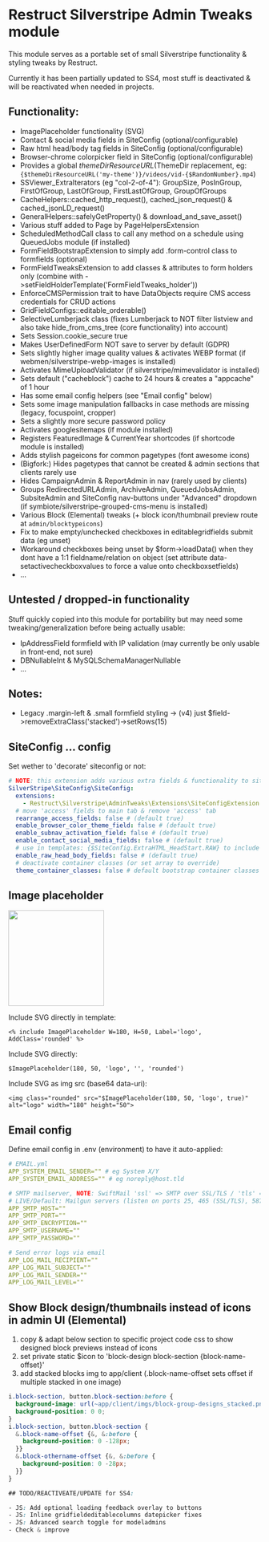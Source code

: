 # Restruct Silverstripe Admin Tweaks module

This module serves as a portable set of small Silverstripe functionality & styling tweaks by Restruct.

Currently it has been partially updated to SS4, most stuff is deactivated & will be reactivated when needed in projects.


## Functionality:

- ImagePlaceholder functionality (SVG)
- Contact & social media fields in SiteConfig (optional/configurable)
- Raw html head/body tag fields in SiteConfig (optional/configurable)
- Browser-chrome colorpicker field in SiteConfig (optional/configurable)
- Provides a global $themeDirResourceURL ($ThemeDir replacement, eg: `{$themeDirResourceURL('my-theme')}/videos/vid-{$RandomNumber}.mp4`)
- SSViewer_ExtraIterators (eg "col-2-of-4"): GroupSize, PosInGroup, FirstOfGroup, LastOfGroup, FirstLastOfGroup, GroupOfGroups
- CacheHelpers::cached_http_request(), cached_json_request() & cached_jsonLD_request()
- GeneralHelpers::safelyGetProperty() & download_and_save_asset()
- Various stuff added to Page by PageHelpersExtension
- ScheduledMethodCall class to call any method on a schedule using QueuedJobs module (if installed)
- FormFieldBootstrapExtension to simply add .form-control class to formfields (optional)
- FormFieldTweaksExtension to add classes & attributes to form holders only (combine with ->setFieldHolderTemplate('FormFieldTweaks_holder'))
- EnforceCMSPermission trait to have DataObjects require CMS access credentials for CRUD actions
- GridFieldConfigs::editable_orderable()
- SelectiveLumberjack class (fixes Lumberjack to NOT filter listview and also take hide_from_cms_tree (core functionality) into account)
- Sets Session.cookie_secure true
- Makes UserDefinedForm NOT save to server by default (GDPR)
- Sets slightly higher image quality values & activates WEBP format (if webmen/silverstripe-webp-images is installed)
- Activates MimeUploadValidator (if silverstripe/mimevalidator is installed)
- Sets default ("cacheblock") cache to 24 hours & creates a "appcache" of 1 hour
- Has some email config helpers (see "Email config" below)
- Sets some image manipulation fallbacks in case methods are missing (legacy, focuspoint, cropper)
- Sets a slightly more secure password policy
- Activates googlesitemaps (if module installed)
- Registers FeaturedImage & CurrentYear shortcodes (if shortcode module is installed)
- Adds stylish pageicons for common pagetypes (font awesome icons)
- (Bigfork:) Hides pagetypes that cannot be created & admin sections that clients rarely use
- Hides CampaignAdmin & ReportAdmin in nav (rarely used by clients)
- Groups RedirectedURLAdmin, ArchiveAdmin, QueuedJobsAdmin, SubsiteAdmin and SiteConfig nav-buttons under "Advanced" dropdown (if symbiote/silverstripe-grouped-cms-menu is installed)
- Various Block (Elemental) tweaks (+ block icon/thumbnail preview route at `admin/blocktypeicons`)
- Fix to make empty/unchecked checkboxes in editablegridfields submit data (eg unset)
- Workaround checkboxes being unset by $form->loadData() when they dont have a 1:1 fieldname/relation on object (set attribute data-setactivecheckboxvalues to force a value onto checkboxsetfields)
- ...


## Untested / dropped-in functionality

Stuff quickly copied into this module for portability but may need some tweaking/generalization before being actually usable:

- IpAddressField formfield with IP validation (may currently be only usable in front-end, not sure)
- DBNullableInt & MySQLSchemaManagerNullable
- ...


## Notes:

- Legacy .margin-left & .small formfield styling -> (v4) just $field->removeExtraClass('stacked')->setRows(15)


## SiteConfig ... config

Set wether to 'decorate' siteconfig or not:

```yml
# NOTE: this extension adds various extra fields & functionality to siteadmin, activate on a per-project basis
SilverStripe\SiteConfig\SiteConfig:
  extensions:
    - Restruct\Silverstripe\AdminTweaks\Extensions\SiteConfigExtension
  # move 'access' fields to main tab & remove 'access' tab
  rearrange_access_fields: false # (default true)
  enable_browser_color_theme_field: false # (default true)
  enable_subnav_activation_field: false # (default true)
  enable_contact_social_media_fields: false # (default true)
  # use in templates: {$SiteConfig.ExtraHTML_HeadStart.RAW} to include extra html
  enable_raw_head_body_fields: false # (default true)
  # deactivate container classes (or set array to override)
  theme_container_classes: false # default bootstrap container classes
```

## Image placeholder

<img width="191" src="https://user-images.githubusercontent.com/1005986/177027008-2c711cad-9c0c-47ea-a56a-1dc6f4861ba7.png">

Include SVG directly in template:
```
<% include ImagePlaceholder W=180, H=50, Label='logo', AddClass='rounded' %>
```
Include SVG directly:
```
$ImagePlaceholder(180, 50, 'logo', '', 'rounded')
```
Include SVG as img src (base64 data-uri):
```
<img class="rounded" src="$ImagePlaceholder(180, 50, 'logo', true)" alt="logo" width="180" height="50">
```

## Email config

Define email config in .env (environment) to have it auto-applied:

```yml
# EMAIL.yml
APP_SYSTEM_EMAIL_SENDER="" # eg System X/Y
APP_SYSTEM_EMAIL_ADDRESS="" # eg noreply@host.tld

# SMTP mailserver, NOTE: SwiftMail 'ssl' => SMTP over SSL/TLS / 'tls' => STARTTLS
# LIVE/Default: Mailgun servers (listen on ports 25, 465 (SSL/TLS), 587 (STARTTLS), and 2525)
APP_SMTP_HOST=""
APP_SMTP_PORT=""
APP_SMTP_ENCRYPTION=""
APP_SMTP_USERNAME=""
APP_SMTP_PASSWORD=""

# Send error logs via email
APP_LOG_MAIL_RECIPIENT=""
APP_LOG_MAIL_SUBJECT=""
APP_LOG_MAIL_SENDER=""
APP_LOG_MAIL_LEVEL=""
```

## Show Block design/thumbnails instead of icons in admin UI (Elemental)

1. copy & adapt below section to specific project code css to show designed block previews instead of icons
2. set private static $icon to 'block-design block-section {block-name-offset}'
3. add stacked blocks img to app/client (.block-name-offset sets offset if multiple stacked in one image)

```scss
i.block-section, button.block-section:before {
  background-image: url(~app/client/imgs/block-group-designs_stacked.png);
  background-position: 0 0;
}
i.block-section, button.block-section {
  &.block-name-offset {&, &:before {
    background-position: 0 -128px;
  }}
  &.block-othername-offset {&, &:before {
    background-position: 0 -28px;
  }}
}

## TODO/REACTIVEATE/UPDATE for SS4:

- JS: Add optional loading feedback overlay to buttons
- JS: Inline gridfieldeditablecolumns datepicker fixes
- JS: Advanced search toggle for modeladmins
- Check & improve
